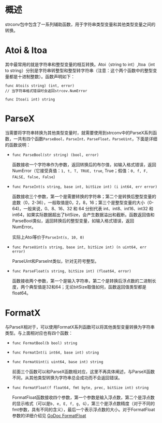# 概述
strconv包中包含了一系列辅助函数，用于字符串类型变量和其他类型变量之间的转换。
# Atoi & Itoa
其中最常用的就是字符串和整型变量的相互转换。Atoi（string to int）,Itoa（int to string）分别是字符串转整型和整型转字符串（注意：这个两个函数中的整型变量都是十进制整数）。函数声明如下：

```
func Atoi(s string) (int, error)
// 当字符串格式错误时会返回strcov.NumError

func Itoa(i int) string
```
# ParseX
当需要将字符串转换为其他类型变量时，就需要使用到strconv中的ParseX系列函数，一共有四个函数`ParseBool，ParseInt，ParseFloat，ParseUint`，下面是详细的函数说明：

- `func ParseBool(str string) (bool, error)`
   
   函数接收一个字符串作为参数，返回转换后的布尔值，如输入格式错误，返回NumError（它接受真值：`1, t, T, TRUE, true`, True；假值：`0, f, F, FALSE, false, False`）
   
- `func ParseInt(s string, base int, bitSize int) (i int64, err error)`

   函数接收三个参数，第一个是需要转换的字符串；第二个是转换后整型变量的底数（0，2-36），一般取值是0，2，8，16；第三个是整型变量的大小（0-64)，一般来说，0、8、16、32 和 64 分别代表 int、int8、int16、int32 和 int64，如果实际数据超出了bitSize，会产生数据溢出和截断。函数返回值和ParseBool类似，返回转换后的整型变量，如输入格式错误，返回NumError。
   
   实际上Atoi等价于`ParseInt(s, 10, 0)`
   
- `func ParseUint(s string, base int, bitSize int) (n uint64, err error)`
   
   ParseUint和ParseInt类似，针对无符号整型。

- `func ParseFloat(s string, bitSize int) (float64, error)`
   
   函数接收两个参数，第一个是输入字符串，第二个是转换后浮点数的二进制长度，两个典型值是32和64；无论bitSize取值如何，函数返回值类型都是float64。


# FormatX
与ParseX相对于，可以使用FormatX系列函数可以将其他类型变量转换为字符串类型。与上面相对应也有四个函数：

- `func FormatBool(b bool) string`
- `func FormatInt(i int64, base int) string`
- `func FormatUint(i uint64, base int) string`

   前面三个函数可以和ParseX函数相对应，这里不再具体阐述，与ParseX函数不同，从其他类型转换为字符串总会成功而不会返回错误。
   
- `func FormatFloat(f float64, fmt byte, prec, bitSize int) string`

   FormatFloat函数接收四个参数，第一个参数是输入浮点数，第二个是浮点数的显示格式（可以是`b, e, E, f, g, G`），第三个是浮点数精度（对于不同的fmt参数，具有不同的含义），最后一个表示浮点数的大小。对于FormatFloat参数的详细介绍见 [GoDoc FormatFloat](https://golang.org/pkg/strconv/#FormatFloat)
